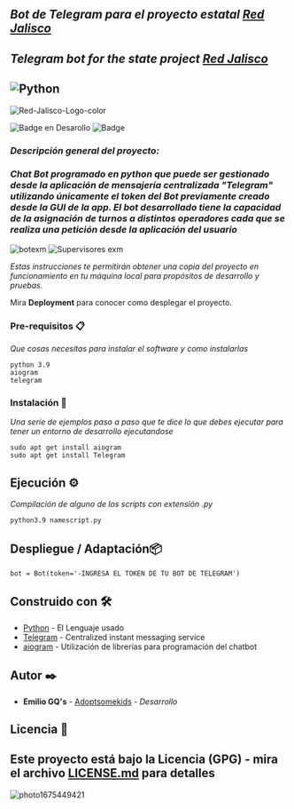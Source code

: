 
## _Bot de Telegram para el proyecto estatal [Red Jalisco](https://red.jalisco.gob.mx)_
## _Telegram bot for the state project [Red Jalisco](https://red.jalisco.gob.mx)_
![Python](https://img.shields.io/badge/python-3776AB?style=for-the-badge&logo=python&logoColor=black)
---
![Red-Jalisco-Logo-color](https://github.com/Adoptsomekids/TelegramBot-Red-Jalisco-Hemac/assets/83385717/0a7fbdf7-746f-4866-ab67-b03fcd4a8e82)


   ![Badge en Desarollo](https://img.shields.io/badge/STATUS-Desarrollo%20Completo-blue)
   ![Badge](https://img.shields.io/pypi/status/aiogram.svg?style=flat-square)

### _Descripción general del proyecto:_ 
### _Chat Bot programado en python que puede ser gestionado desde la aplicación de mensajería centralizada "Telegram" utilizando únicamente el token del Bot previamente creado desde la GUI de la app. El bot desarrollado tiene la capacidad de la asignación de turnos a distintos operadores cada que se realiza una petición desde la aplicación del usuario_

   ![botexm](https://github.com/Adoptsomekids/TelegramBot-Red-Jalisco-Hemac/assets/83385717/9b1912ce-984c-4aaa-84f3-91ea145e3221)
   ![Supervisores exm](https://github.com/Adoptsomekids/TelegramBot-Red-Jalisco-Hemac/assets/83385717/e814ddf5-0c74-4fd4-97c1-13e6f6ef5a0d)


_Estas instrucciones te permitirán obtener una copia del proyecto en funcionamiento en tu máquina local para propósitos de desarrollo y pruebas._

Mira **Deployment** para conocer como desplegar el proyecto.


### Pre-requisitos 📋

_Que cosas necesitas para instalar el software y como instalarlas_

```
python 3.9
aiogram
telegram
```

### Instalación 🔧

_Una serie de ejemplos paso a paso que te dice lo que debes ejecutar para tener un entorno de desarrollo ejecutandose_

```
sudo apt get install aiogram
sudo apt get install Telegram
```

## Ejecución ⚙️
_Compilación de alguno de los scripts con extensión .py_

```
python3.9 namescript.py
```

## Despliegue / Adaptación📦

`bot = Bot(token='-INGRESA EL TOKEN DE TU BOT DE TELEGRAM')`                  

## Construido con 🛠️

* [Python](http://www.python.org) - El Lenguaje usado
* [Telegram](https://telegram.org/) - Centralized instant messaging service
* [aiogram](https://aiogram.dev/) - Utilización de librerías para programación del chatbot

## Autor ✒️

* **Emilio GQ's** - [Adoptsomekids](https://github.com/Adoptsomekids) - *Desarrollo*

## Licencia 📄

Este proyecto está bajo la Licencia (GPG) - mira el archivo [LICENSE.md](LICENSE.md) para detalles
---
![photo1675449421](https://github.com/Adoptsomekids/TelegramBot-Red-Jalisco-Hemac/assets/83385717/bad185ff-8311-4010-ab37-a82e7e141125)
